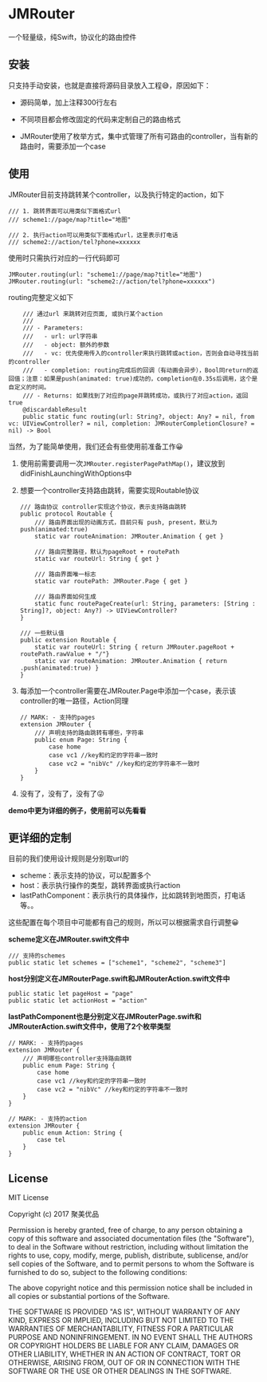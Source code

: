 # JMRouter
一个轻量级，纯Swift，协议化的路由控件

## 安装

只支持手动安装，也就是直接将源码目录放入工程😅，原因如下：

- 源码简单，加上注释300行左右


- 不同项目都会修改固定的代码来定制自己的路由格式


- JMRouter使用了枚举方式，集中式管理了所有可路由的controller，当有新的路由时，需要添加一个case

## 使用

JMRouter目前支持跳转某个controller，以及执行特定的action，如下

```
/// 1. 跳转界面可以用类似下面格式url
/// scheme1://page/map?title="地图"

/// 2. 执行action可以用类似下面格式url，这里表示打电话
/// scheme2://action/tel?phone=xxxxxx
```

使用时只需执行对应的一行代码即可

```
JMRouter.routing(url: "scheme1://page/map?title="地图")
JMRouter.routing(url: "scheme2://action/tel?phone=xxxxxx")
```

routing完整定义如下

```
	/// 通过url 来跳转对应页面, 或执行某个action
    ///
    /// - Parameters:
    ///   - url: url字符串
    ///   - object: 额外的参数
    ///   - vc: 优先使用传入的controller来执行跳转或action，否则会自动寻找当前的controller
    ///   - completion: routing完成后的回调（有动画会异步），Bool同return的返回值；注意：如果是push(animated: true)成功的，completion在0.35s后调用，这个是自定义的时间。
    /// - Returns: 如果找到了对应的page并跳转成功，或执行了对应action，返回true
    @discardableResult
    public static func routing(url: String?, object: Any? = nil, from vc: UIViewController? = nil, completion: JMRouterCompletionClosure? = nil) -> Bool
```



当然，为了能简单使用，我们还会有些使用前准备工作😀

1. 使用前需要调用一次`JMRouter.registerPagePathMap()`，建议放到didFinishLaunchingWithOptions中

2. 想要一个controller支持路由跳转，需要实现Routable协议

   ```
   /// 路由协议 controller实现这个协议，表示支持路由跳转
   public protocol Routable {
       /// 路由界面出现的动画方式，目前只有 push, present，默认为push(animated:true)
       static var routeAnimation: JMRouter.Animation { get }
       
       /// 路由完整路径，默认为pageRoot + routePath
       static var routeUrl: String { get }
       
       /// 路由界面唯一标志
       static var routePath: JMRouter.Page { get }
       
       /// 路由界面如何生成
       static func routePageCreate(url: String, parameters: [String : String]?, object: Any?) -> UIViewController?
   }

   /// 一些默认值
   public extension Routable {
       static var routeUrl: String { return JMRouter.pageRoot + routePath.rawValue + "/"}
       static var routeAnimation: JMRouter.Animation { return .push(animated:true) }
   }
   ```

3. 每添加一个controller需要在JMRouter.Page中添加一个case，表示该controller的唯一路径，Action同理

      ```
      // MARK: - 支持的pages
      extension JMRouter {
          /// 声明支持的路由跳转有哪些，字符串
          public enum Page: String {
              case home
              case vc1 //key和约定的字符串一致时
              case vc2 = "nibVc" //key和约定的字符串不一致时
          }
      }
      ```

4. 没有了，没有了，没有了😜



**demo中更为详细的例子，使用前可以先看看**


## 更详细的定制

目前的我们使用设计规则是分别取url的

- scheme：表示支持的协议，可以配置多个
- host：表示执行操作的类型，跳转界面或执行action
- lastPathComponent：表示执行的具体操作，比如跳转到地图页，打电话等。。

这些配置在每个项目中可能都有自己的规则，所以可以根据需求自行调整😀

**scheme定义在JMRouter.swift文件中**

```
/// 支持的schemes
public static let schemes = ["scheme1", "scheme2", "scheme3"]
```

**host分别定义在JMRouterPage.swift和JMRouterAction.swift文件中**

```
public static let pageHost = "page"
public static let actionHost = "action"
```

**lastPathComponent也是分别定义在JMRouterPage.swift和JMRouterAction.swift文件中，使用了2个枚举类型**

```
// MARK: - 支持的pages
extension JMRouter {
    /// 声明哪些controller支持路由跳转
    public enum Page: String {
        case home
        case vc1 //key和约定的字符串一致时
        case vc2 = "nibVc" //key和约定的字符串不一致时
    }
}

// MARK: - 支持的action
extension JMRouter {
    public enum Action: String {
        case tel
    }
}
```

## License

MIT License

Copyright (c) 2017 聚美优品

Permission is hereby granted, free of charge, to any person obtaining a copy
of this software and associated documentation files (the "Software"), to deal
in the Software without restriction, including without limitation the rights
to use, copy, modify, merge, publish, distribute, sublicense, and/or sell
copies of the Software, and to permit persons to whom the Software is
furnished to do so, subject to the following conditions:

The above copyright notice and this permission notice shall be included in all
copies or substantial portions of the Software.

THE SOFTWARE IS PROVIDED "AS IS", WITHOUT WARRANTY OF ANY KIND, EXPRESS OR
IMPLIED, INCLUDING BUT NOT LIMITED TO THE WARRANTIES OF MERCHANTABILITY,
FITNESS FOR A PARTICULAR PURPOSE AND NONINFRINGEMENT. IN NO EVENT SHALL THE
AUTHORS OR COPYRIGHT HOLDERS BE LIABLE FOR ANY CLAIM, DAMAGES OR OTHER
LIABILITY, WHETHER IN AN ACTION OF CONTRACT, TORT OR OTHERWISE, ARISING FROM,
OUT OF OR IN CONNECTION WITH THE SOFTWARE OR THE USE OR OTHER DEALINGS IN THE
SOFTWARE.

